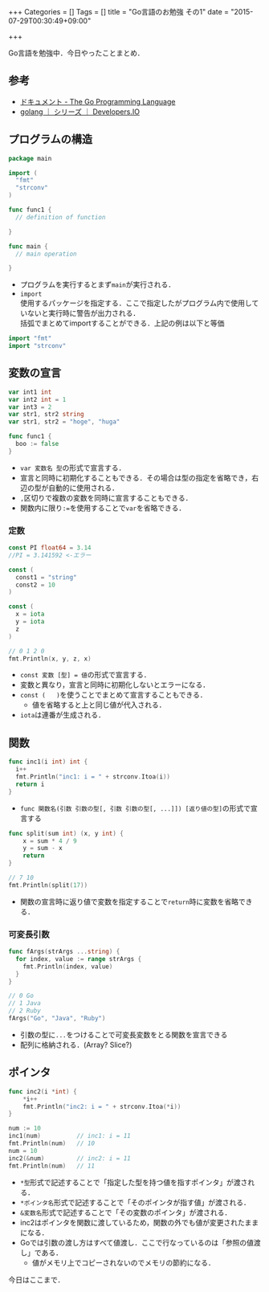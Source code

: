 +++
Categories = []
Tags = []
title = "Go言語のお勉強 その1"
date = "2015-07-29T00:30:49+09:00"

+++

Go言語を勉強中．今日やったことまとめ．

<!--more-->

## 参考
* [ドキュメント - The Go Programming Language](http://golang-jp.org/doc/)
* [golang ｜ シリーズ ｜ Developers.IO](http://dev.classmethod.jp/series/golang-2/)

## プログラムの構造

``` go
package main

import (
  "fmt"
  "strconv"
)

func func1 {
  // definition of function

}

func main {
  // main operation

}
```

* プログラムを実行するとまず`main`が実行される．
* `import`  
    使用するパッケージを指定する．ここで指定したがプログラム内で使用していないと実行時に警告が出力される．  
    括弧でまとめてimportすることができる．上記の例は以下と等価

```go
import "fmt"
import "strconv"
```

## 変数の宣言

```go
var int1 int
var int2 int = 1
var int3 = 2
var str1, str2 string
var str1, str2 = "hoge", "huga"

func func1 {
  boo := false
}
```

* `var 変数名 型`の形式で宣言する．
* 宣言と同時に初期化することもできる．その場合は型の指定を省略でき，右辺の型が自動的に使用される．
* `,`区切りで複数の変数を同時に宣言することもできる．
* 関数内に限り`:=`を使用することで`var`を省略できる．

### 定数

```go
const PI float64 = 3.14
//PI = 3.141592 <-エラー

const (
  const1 = "string"
  const2 = 10
)

const (
  x = iota
  y = iota
  z
)

// 0 1 2 0
fmt.Println(x, y, z, x)
```

* `const 変数 [型] = 値`の形式で宣言する．
* 変数と異なり，宣言と同時に初期化しないとエラーになる．
* `const (   )`を使うことでまとめて宣言することもできる．
    * 値を省略すると上と同じ値が代入される．
* `iota`は連番が生成される．

## 関数

```go
func inc1(i int) int {
  i++
  fmt.Println("inc1: i = " + strconv.Itoa(i))
  return i
}
```

* `func 関数名(引数 引数の型[, 引数 引数の型[, ...]]) [返り値の型]`の形式で宣言する

```go
func split(sum int) (x, y int) {
    x = sum * 4 / 9
    y = sum - x
    return
}

// 7 10
fmt.Println(split(17))
```

* 関数の宣言時に返り値で変数を指定することで`return`時に変数を省略できる．

### 可変長引数

```go
func fArgs(strArgs ...string) {
  for index, value := range strArgs {
    fmt.Println(index, value)
  }
}

// 0 Go
// 1 Java
// 2 Ruby
fArgs("Go", "Java", "Ruby")
```

* 引数の型に`...`をつけることで可変長変数をとる関数を宣言できる
* 配列に格納される．(Array? Slice?)

## ポインタ

```go
func inc2(i *int) {
	*i++
	fmt.Println("inc2: i = " + strconv.Itoa(*i))
}

num := 10
inc1(num)          // inc1: i = 11
fmt.Println(num)   // 10
num = 10
inc2(&num)         // inc2: i = 11
fmt.Println(num)   // 11
```

* `*型`形式で記述することで「指定した型を持つ値を指すポインタ」が渡される．
* `*ポインタ名`形式で記述することで「そのポインタが指す値」が渡される．
* `&変数名`形式で記述することで「その変数のポインタ」が渡される．
* inc2はポインタを関数に渡しているため，関数の外でも値が変更されたままになる．
* Goでは引数の渡し方はすべて値渡し．ここで行なっているのは「参照の値渡し」である．
    * 値がメモリ上でコピーされないのでメモリの節約になる．

今日はここまで．
